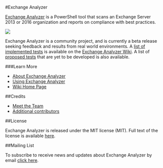 #Exchange Analyzer

[Exchange Analyzer](https://exchangeanalyzer.com) is a PowerShell tool that scans an Exchange Server 2013 or 2016 organization and reports on compliance with best practices.

![](https://exchangeanalyzer.com/wp-content/uploads/2016/03/exchange-analyzer-mockup.png)

Exchange Analyzer is a community project, and is currently a beta release seeking feedback and results from real world environments. A [list of implemented tests](https://github.com/cunninghamp/ExchangeAnalyzer/wiki/Exchange-Analyzer-Tests) is available on the [Exchange Analyzer Wiki](https://github.com/cunninghamp/ExchangeAnalyzer/wiki). A list of [proposed tests](https://github.com/cunninghamp/ExchangeAnalyzer/wiki/Proposed-Tests) that are yet to be developed is also available.

###Learn More

- [About Exchange Analyzer](https://exchangeanalyzer.com/about/)
- [Using Exchange Analyzer](https://github.com/cunninghamp/ExchangeAnalyzer/wiki/Using-Exchange-Analyzer)
- [Wiki Home Page](https://github.com/cunninghamp/ExchangeAnalyzer/wiki)

##Credits

- [Meet the Team](https://exchangeanalyzer.com/team)
- [Additional contributors](https://github.com/cunninghamp/ExchangeAnalyzer/wiki/Contributors)

##License

Exchange Analyzer is released under the MIT license (MIT). Full text of the license is available [here](https://github.com/cunninghamp/ExchangeAnalyzer/blob/master/LICENSE).

##Mailing List

To subscribe to receive news and updates about Exchange Analyzer by email [click here](http://tinyletter.com/ExchangeAnalyzer).
